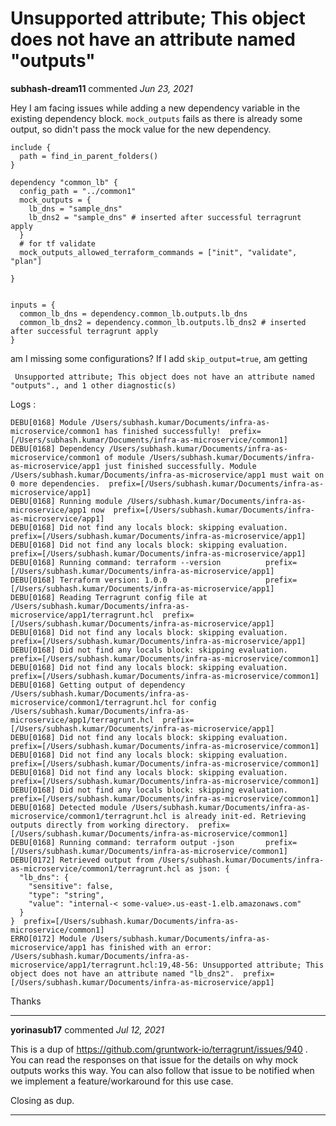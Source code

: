 # Unsupported attribute; This object does not have an attribute named "outputs"

**subhash-dream11** commented *Jun 23, 2021*

Hey
I am facing issues while adding a new dependency variable in the existing dependency block. `mock_outputs` fails as there is already some output, so didn't pass the mock value for the new dependency. 

```
include {
  path = find_in_parent_folders()
}

dependency "common_lb" {
  config_path = "../common1"
  mock_outputs = {
    lb_dns = "sample_dns"
    lb_dns2 = "sample_dns" # inserted after successful terragrunt apply
  }
  # for tf validate
  mock_outputs_allowed_terraform_commands = ["init", "validate", "plan"]
  
}


inputs = {
  common_lb_dns = dependency.common_lb.outputs.lb_dns
  common_lb_dns2 = dependency.common_lb.outputs.lb_dns2 # inserted after successful terragrunt apply
}
```
am I missing some configurations? If I add `skip_output=true`, am getting 

` Unsupported attribute; This object does not have an attribute named "outputs"., and 1 other diagnostic(s)`



Logs : 

```
DEBU[0168] Module /Users/subhash.kumar/Documents/infra-as-microservice/common1 has finished successfully!  prefix=[/Users/subhash.kumar/Documents/infra-as-microservice/common1] 
DEBU[0168] Dependency /Users/subhash.kumar/Documents/infra-as-microservice/common1 of module /Users/subhash.kumar/Documents/infra-as-microservice/app1 just finished successfully. Module /Users/subhash.kumar/Documents/infra-as-microservice/app1 must wait on 0 more dependencies.  prefix=[/Users/subhash.kumar/Documents/infra-as-microservice/app1] 
DEBU[0168] Running module /Users/subhash.kumar/Documents/infra-as-microservice/app1 now  prefix=[/Users/subhash.kumar/Documents/infra-as-microservice/app1] 
DEBU[0168] Did not find any locals block: skipping evaluation.  prefix=[/Users/subhash.kumar/Documents/infra-as-microservice/app1] 
DEBU[0168] Did not find any locals block: skipping evaluation.  prefix=[/Users/subhash.kumar/Documents/infra-as-microservice/app1] 
DEBU[0168] Running command: terraform --version          prefix=[/Users/subhash.kumar/Documents/infra-as-microservice/app1] 
DEBU[0168] Terraform version: 1.0.0                      prefix=[/Users/subhash.kumar/Documents/infra-as-microservice/app1] 
DEBU[0168] Reading Terragrunt config file at /Users/subhash.kumar/Documents/infra-as-microservice/app1/terragrunt.hcl  prefix=[/Users/subhash.kumar/Documents/infra-as-microservice/app1] 
DEBU[0168] Did not find any locals block: skipping evaluation.  prefix=[/Users/subhash.kumar/Documents/infra-as-microservice/app1] 
DEBU[0168] Did not find any locals block: skipping evaluation.  prefix=[/Users/subhash.kumar/Documents/infra-as-microservice/common1] 
DEBU[0168] Did not find any locals block: skipping evaluation.  prefix=[/Users/subhash.kumar/Documents/infra-as-microservice/common1] 
DEBU[0168] Getting output of dependency /Users/subhash.kumar/Documents/infra-as-microservice/common1/terragrunt.hcl for config /Users/subhash.kumar/Documents/infra-as-microservice/app1/terragrunt.hcl  prefix=[/Users/subhash.kumar/Documents/infra-as-microservice/app1] 
DEBU[0168] Did not find any locals block: skipping evaluation.  prefix=[/Users/subhash.kumar/Documents/infra-as-microservice/common1] 
DEBU[0168] Did not find any locals block: skipping evaluation.  prefix=[/Users/subhash.kumar/Documents/infra-as-microservice/common1] 
DEBU[0168] Did not find any locals block: skipping evaluation.  prefix=[/Users/subhash.kumar/Documents/infra-as-microservice/common1] 
DEBU[0168] Did not find any locals block: skipping evaluation.  prefix=[/Users/subhash.kumar/Documents/infra-as-microservice/common1] 
DEBU[0168] Detected module /Users/subhash.kumar/Documents/infra-as-microservice/common1/terragrunt.hcl is already init-ed. Retrieving outputs directly from working directory.  prefix=[/Users/subhash.kumar/Documents/infra-as-microservice/common1] 
DEBU[0168] Running command: terraform output -json       prefix=[/Users/subhash.kumar/Documents/infra-as-microservice/common1] 
DEBU[0172] Retrieved output from /Users/subhash.kumar/Documents/infra-as-microservice/common1/terragrunt.hcl as json: {
  "lb_dns": {
    "sensitive": false,
    "type": "string",
    "value": "internal-< some-value>.us-east-1.elb.amazonaws.com"
  }
}  prefix=[/Users/subhash.kumar/Documents/infra-as-microservice/common1] 
ERRO[0172] Module /Users/subhash.kumar/Documents/infra-as-microservice/app1 has finished with an error: /Users/subhash.kumar/Documents/infra-as-microservice/app1/terragrunt.hcl:19,48-56: Unsupported attribute; This object does not have an attribute named "lb_dns2".  prefix=[/Users/subhash.kumar/Documents/infra-as-microservice/app1] 
```
Thanks
<br />
***


**yorinasub17** commented *Jul 12, 2021*

This is a dup of https://github.com/gruntwork-io/terragrunt/issues/940 . You can read the responses on that issue for the details on why mock outputs works this way. You can also follow that issue to be notified when we implement a feature/workaround for this use case.

Closing as dup.

***

